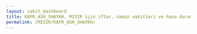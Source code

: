 ```yaml
---
layout: vakit_dashboard
title: KAFR_ASH_SHAYKH, MISIR için iftar, namaz vakitleri ve hava durumu - ilçe/eyalet seç
permalink: /MISIR/KAFR_ASH_SHAYKH/
---
```


<script type="text/javascript">
  var GLOBAL_COUNTRY = 'MISIR';
  var GLOBAL_CITY = 'KAFR_ASH_SHAYKH';
  var GLOBAL_STATE = '';
  var lat = 72;
  var lon = 21;
</script>
